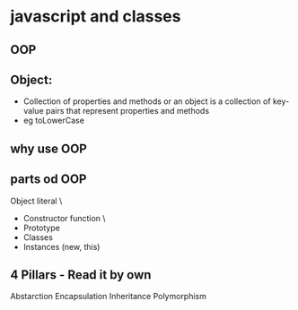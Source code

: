 # javascript and classes

## OOP

## Object:
- Collection of properties and methods or an object is a collection of key-value pairs that represent properties and methods
- eg toLowerCase

## why use OOP

## parts od OOP
Object literal \

- Constructor function \
- Prototype
- Classes
- Instances (new, this)

## 4 Pillars - Read it by own 
Abstarction 
Encapsulation 
Inheritance
Polymorphism